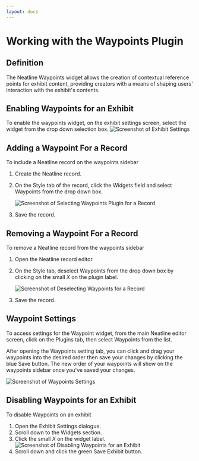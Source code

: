 ```yaml
---
layout: docs
---
```

# Working with the Waypoints Plugin

## Definition
The Neatline Waypoints widget allows the creation of contextual reference points for exhibit content, providing creators with a means of shaping users' interaction with the exhibit's contents.

## Enabling Waypoints for an Exhibit
To enable the waypoints widget, on the exhibit settings screen, select the widget from the drop down selection box.
![Screenshot of Exhibit Settings](http://neatline.org/wp-content/uploads/2014/06/enablingwaypoints.png)

## Adding a Waypoint For a Record
To include a Neatline record on the waypoints sidebar

1. Create the Neatline record.
2. On the Style tab of the record, click the Widgets field and select Waypoints from the drop down box.

    ![Screenshot of Selecting Waypoints Plugin for a Record](http://neatline.org/wp-content/uploads/2014/07/addingwaypointforrecord.png)

3. Save the record.

## Removing a Waypoint For a Record
To remove a Neatline record from the waypoints sidebar

1. Open the Neatline record editor.
2. On the Style tab, deselect Waypoints from the drop down box by clicking on the small *X* on the plugin label.

    ![Screenshot of Deselecting Waypoints for a Record](http://neatline.org/wp-content/uploads/2014/06/deselectingwaypointsonrecord.png)
3. Save the record.

## Waypoint Settings
To access settings for the Waypoint widget, from the main Neatline editor screen, click on the Plugins tab, then select Waypoints from the list.

After opening the Waypoints setting tab, you can click and drag your waypoints into the desired order then save your changes by clicking the blue Save button. The new order of your waypoints will show on the waypoints sidebar once you've saved your changes.

![Screenshot of Waypoints Settings](http://neatline.org/wp-content/uploads/2014/06/editingwaypointsorder.png)

## Disabling Waypoints for an Exhibit
To disable Waypoints on an exhibit

1. Open the Exhibit Settings dialogue.
2. Scroll down to the Widgets section.
3. Click the small *X* on the widget label.
![Screenshot of Disabling Waypoints for an Exhibit](http://neatline.org/wp-content/uploads/2014/06/disablingwaypoints.png)
4. Scroll down and click the green Save Exhibit button.
